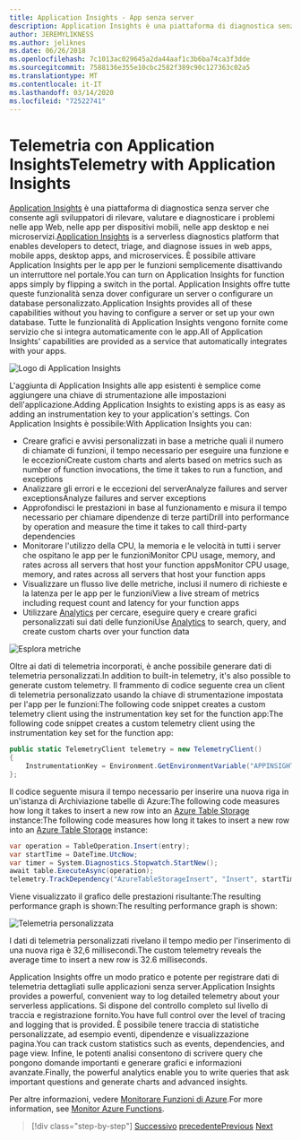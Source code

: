```yaml
---
title: Application Insights - App senza server
description: Application Insights è una piattaforma di diagnostica senza server che consente agli sviluppatori di rilevare, valutare e diagnosticare i problemi nelle app Web, nelle app per dispositivi mobili, nelle app desktop e nei microservizi.
author: JEREMYLIKNESS
ms.author: jeliknes
ms.date: 06/26/2018
ms.openlocfilehash: 7c1013ac029645a2da44aaf1c3b6ba74ca3f3dde
ms.sourcegitcommit: 7588136e355e10cbc2582f389c90c127363c02a5
ms.translationtype: MT
ms.contentlocale: it-IT
ms.lasthandoff: 03/14/2020
ms.locfileid: "72522741"
---
```

# <a name="telemetry-with-application-insights"></a><span data-ttu-id="e7333-103">Telemetria con Application Insights</span><span class="sxs-lookup"><span data-stu-id="e7333-103">Telemetry with Application Insights</span></span>

<span data-ttu-id="e7333-104">[Application Insights](https://docs.microsoft.com/azure/application-insights) è una piattaforma di diagnostica senza server che consente agli sviluppatori di rilevare, valutare e diagnosticare i problemi nelle app Web, nelle app per dispositivi mobili, nelle app desktop e nei microservizi.</span><span class="sxs-lookup"><span data-stu-id="e7333-104">[Application Insights](https://docs.microsoft.com/azure/application-insights) is a serverless diagnostics platform that enables developers to detect, triage, and diagnose issues in web apps, mobile apps, desktop apps, and microservices.</span></span> <span data-ttu-id="e7333-105">È possibile attivare Application Insights per le app per le funzioni semplicemente disattivando un interruttore nel portale.</span><span class="sxs-lookup"><span data-stu-id="e7333-105">You can turn on Application Insights for function apps simply by flipping a switch in the portal.</span></span> <span data-ttu-id="e7333-106">Application Insights offre tutte queste funzionalità senza dover configurare un server o configurare un database personalizzato.</span><span class="sxs-lookup"><span data-stu-id="e7333-106">Application Insights provides all of these capabilities without you having to configure a server or set up your own database.</span></span> <span data-ttu-id="e7333-107">Tutte le funzionalità di Application Insights vengono fornite come servizio che si integra automaticamente con le app.</span><span class="sxs-lookup"><span data-stu-id="e7333-107">All of Application Insights' capabilities are provided as a service that automatically integrates with your apps.</span></span>

![Logo di Application Insights](./media/application-insights-logo.png)

<span data-ttu-id="e7333-109">L'aggiunta di Application Insights alle app esistenti è semplice come aggiungere una chiave di strumentazione alle impostazioni dell'applicazione.</span><span class="sxs-lookup"><span data-stu-id="e7333-109">Adding Application Insights to existing apps is as easy as adding an instrumentation key to your application's settings.</span></span> <span data-ttu-id="e7333-110">Con Application Insights è possibile:</span><span class="sxs-lookup"><span data-stu-id="e7333-110">With Application Insights you can:</span></span>

- <span data-ttu-id="e7333-111">Creare grafici e avvisi personalizzati in base a metriche quali il numero di chiamate di funzioni, il tempo necessario per eseguire una funzione e le eccezioni</span><span class="sxs-lookup"><span data-stu-id="e7333-111">Create custom charts and alerts based on metrics such as number of function invocations, the time it takes to run a function, and exceptions</span></span>
- <span data-ttu-id="e7333-112">Analizzare gli errori e le eccezioni del serverAnalyze failures and server exceptions</span><span class="sxs-lookup"><span data-stu-id="e7333-112">Analyze failures and server exceptions</span></span>
- <span data-ttu-id="e7333-113">Approfondisci le prestazioni in base al funzionamento e misura il tempo necessario per chiamare dipendenze di terze parti</span><span class="sxs-lookup"><span data-stu-id="e7333-113">Drill into performance by operation and measure the time it takes to call third-party dependencies</span></span>
- <span data-ttu-id="e7333-114">Monitorare l'utilizzo della CPU, la memoria e le velocità in tutti i server che ospitano le app per le funzioniMonitor CPU usage, memory, and rates across all servers that host your function apps</span><span class="sxs-lookup"><span data-stu-id="e7333-114">Monitor CPU usage, memory, and rates across all servers that host your function apps</span></span>
- <span data-ttu-id="e7333-115">Visualizzare un flusso live delle metriche, inclusi il numero di richieste e la latenza per le app per le funzioni</span><span class="sxs-lookup"><span data-stu-id="e7333-115">View a live stream of metrics including request count and latency for your function apps</span></span>
- <span data-ttu-id="e7333-116">Utilizzare [Analytics](https://docs.microsoft.com/azure/application-insights/app-insights-analytics) per cercare, eseguire query e creare grafici personalizzati sui dati delle funzioni</span><span class="sxs-lookup"><span data-stu-id="e7333-116">Use [Analytics](https://docs.microsoft.com/azure/application-insights/app-insights-analytics) to search, query, and create custom charts over your function data</span></span>

![Esplora metriche](./media/metrics-explorer.png)

<span data-ttu-id="e7333-118">Oltre ai dati di telemetria incorporati, è anche possibile generare dati di telemetria personalizzati.</span><span class="sxs-lookup"><span data-stu-id="e7333-118">In addition to built-in telemetry, it's also possible to generate custom telemetry.</span></span> <span data-ttu-id="e7333-119">Il frammento di codice seguente crea un client di telemetria personalizzato usando la chiave di strumentazione impostata per l'app per le funzioni:The following code snippet creates a custom telemetry client using the instrumentation key set for the function app:</span><span class="sxs-lookup"><span data-stu-id="e7333-119">The following code snippet creates a custom telemetry client using the instrumentation key set for the function app:</span></span>

```csharp
public static TelemetryClient telemetry = new TelemetryClient()
{
    InstrumentationKey = Environment.GetEnvironmentVariable("APPINSIGHTS_INSTRUMENTATIONKEY")
};
```

<span data-ttu-id="e7333-120">Il codice seguente misura il tempo necessario per inserire una nuova riga in un'istanza di Archiviazione tabelle di Azure:The following code measures how long it takes to insert a new row into an [Azure Table Storage](https://docs.microsoft.com/azure/cosmos-db/table-storage-overview) instance:</span><span class="sxs-lookup"><span data-stu-id="e7333-120">The following code measures how long it takes to insert a new row into an [Azure Table Storage](https://docs.microsoft.com/azure/cosmos-db/table-storage-overview) instance:</span></span>

```csharp
var operation = TableOperation.Insert(entry);
var startTime = DateTime.UtcNow;
var timer = System.Diagnostics.Stopwatch.StartNew();
await table.ExecuteAsync(operation);
telemetry.TrackDependency("AzureTableStorageInsert", "Insert", startTime, timer.Elapsed, true);
```

<span data-ttu-id="e7333-121">Viene visualizzato il grafico delle prestazioni risultante:The resulting performance graph is shown:</span><span class="sxs-lookup"><span data-stu-id="e7333-121">The resulting performance graph is shown:</span></span>

![Telemetria personalizzata](./media/custom-telemetry.png)

<span data-ttu-id="e7333-123">I dati di telemetria personalizzati rivelano il tempo medio per l'inserimento di una nuova riga è 32,6 millisecondi.</span><span class="sxs-lookup"><span data-stu-id="e7333-123">The custom telemetry reveals the average time to insert a new row is 32.6 milliseconds.</span></span>

<span data-ttu-id="e7333-124">Application Insights offre un modo pratico e potente per registrare dati di telemetria dettagliati sulle applicazioni senza server.</span><span class="sxs-lookup"><span data-stu-id="e7333-124">Application Insights provides a powerful, convenient way to log detailed telemetry about your serverless applications.</span></span> <span data-ttu-id="e7333-125">Si dispone del controllo completo sul livello di traccia e registrazione fornito.</span><span class="sxs-lookup"><span data-stu-id="e7333-125">You have full control over the level of tracing and logging that is provided.</span></span> <span data-ttu-id="e7333-126">È possibile tenere traccia di statistiche personalizzate, ad esempio eventi, dipendenze e visualizzazione pagina.</span><span class="sxs-lookup"><span data-stu-id="e7333-126">You can track custom statistics such as events, dependencies, and page view.</span></span> <span data-ttu-id="e7333-127">Infine, le potenti analisi consentono di scrivere query che pongono domande importanti e generare grafici e informazioni avanzate.</span><span class="sxs-lookup"><span data-stu-id="e7333-127">Finally, the powerful analytics enable you to write queries that ask important questions and generate charts and advanced insights.</span></span>

<span data-ttu-id="e7333-128">Per altre informazioni, vedere [Monitorare Funzioni di Azure](https://docs.microsoft.com/azure/azure-functions/functions-monitoring).</span><span class="sxs-lookup"><span data-stu-id="e7333-128">For more information, see [Monitor Azure Functions](https://docs.microsoft.com/azure/azure-functions/functions-monitoring).</span></span>

>[!div class="step-by-step"]
><span data-ttu-id="e7333-129">[Successivo](azure-functions.md)
>[precedente](logic-apps.md)</span><span class="sxs-lookup"><span data-stu-id="e7333-129">[Previous](azure-functions.md)
[Next](logic-apps.md)</span></span>
